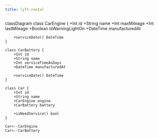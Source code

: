 ```yaml
---
title: lyft-rental
---
```

classDiagram
    class CarEngine {
        +Int id
        +String name
        +Int maxMileage
        +Int lastMileage
        +Boolean isWarningLightOn
        +DateTime manufacturedAt

        +serviceDate() DateTime
    }

    class CarBattery {
        +Int id
        +String name
        +Int serviceTimeAsDays
        +DateTime manufacturedAt

        +serviceDate() DateTime
    }

    class Car {
        +Int id
        +String name
        +CarEngine engine
        +CarBattery battery

        +isNeedService() bool
    }

    Car<--CarEngine
    Car<--CarBattery


